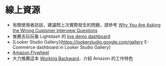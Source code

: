# 線上資源

- 有關使用者訪談，建議問上次實際發生的問題，請參考 [Why You Are Asking the Wrong Customer Interview Questions](https://www.producttalk.org/2016/03/customer-interview-questions/)
- 推薦去玩玩看 Lightdash 的 [live demo dashboard](https://demo.lightdash.com/projects/2014e038-ff4b-4761-ae6f-fbf551e7b468/dashboards/665be298-b79e-456f-9ef3-03f9e068a2d0/view)
- [Looker Studio Gallery](https://lookerstudio.google.com/gallery E-Commerce dashboard in Looker Studio Gallery)
- [Amazon Flywheel](https://medium.com/swlh/the-amazing-flywheel-effect-80a0a21a5ea7)
- 大力推薦這本 [Working Backward](https://www.amazon.com/Working-Backwards-Insights-Stories-Secrets/dp/1250267595)，介紹 Amazon 的工作特色